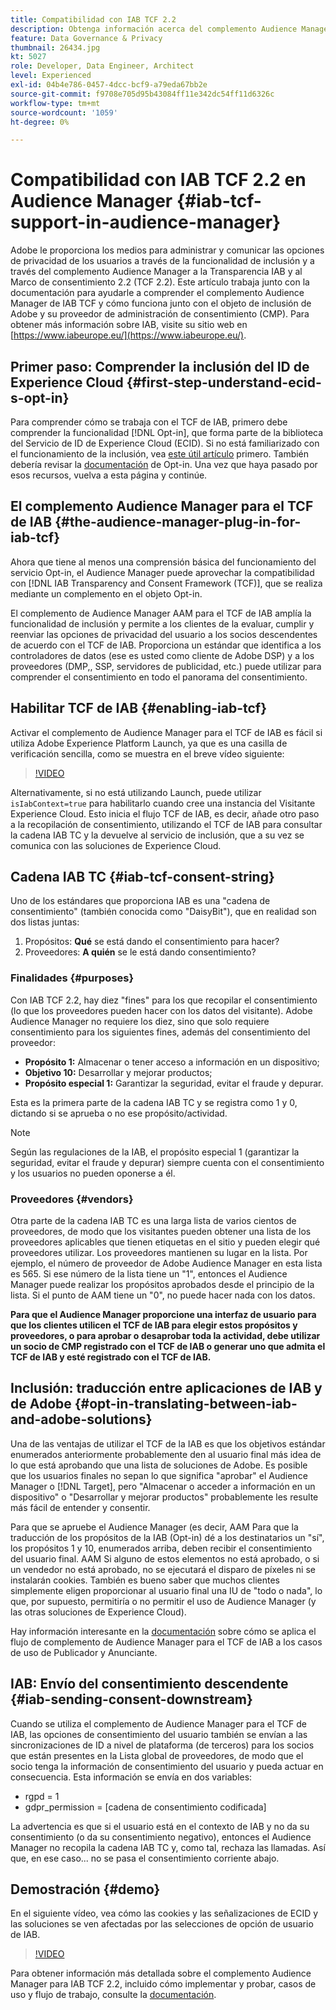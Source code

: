 ```yaml
---
title: Compatibilidad con IAB TCF 2.2
description: Obtenga información acerca del complemento Audience Manager para el TCF de IAB y cómo funciona con el objeto de inclusión de Adobe y su proveedor de administración de consentimiento (CMP).
feature: Data Governance & Privacy
thumbnail: 26434.jpg
kt: 5027
role: Developer, Data Engineer, Architect
level: Experienced
exl-id: 04b4e786-0457-4dcc-bcf9-a79eda67bb2e
source-git-commit: f9708e705d95b43084ff11e342dc54ff11d6326c
workflow-type: tm+mt
source-wordcount: '1059'
ht-degree: 0%

---
```


# Compatibilidad con IAB TCF 2.2 en Audience Manager {#iab-tcf-support-in-audience-manager}

Adobe le proporciona los medios para administrar y comunicar las opciones de privacidad de los usuarios a través de la funcionalidad de inclusión y a través del complemento Audience Manager a la Transparencia IAB y al Marco de consentimiento 2.2 (TCF 2.2). Este artículo trabaja junto con la documentación para ayudarle a comprender el complemento Audience Manager de IAB TCF y cómo funciona junto con el objeto de inclusión de Adobe y su proveedor de administración de consentimiento (CMP). Para obtener más información sobre IAB, visite su sitio web en [https://www.iabeurope.eu/](https://www.iabeurope.eu/).

## Primer paso: Comprender la inclusión del ID de Experience Cloud {#first-step-understand-ecid-s-opt-in}

Para comprender cómo se trabaja con el TCF de IAB, primero debe comprender la funcionalidad [!DNL Opt-in], que forma parte de la biblioteca del Servicio de ID de Experience Cloud (ECID). Si no está familiarizado con el funcionamiento de la inclusión, vea [este útil artículo](https://experienceleague.adobe.com/docs/core-services-learn/tutorials/id-service/use-opt-in-to-control-experience-cloud-activities-based-on-user-consent.html?lang=es) primero. También debería revisar la [documentación](https://experienceleague.adobe.com/docs/id-service/using/implementation/opt-in-service/optin-overview.html?lang=es) de Opt-in. Una vez que haya pasado por esos recursos, vuelva a esta página y continúe.

## El complemento Audience Manager para el TCF de IAB {#the-audience-manager-plug-in-for-iab-tcf}

Ahora que tiene al menos una comprensión básica del funcionamiento del servicio Opt-in, el Audience Manager puede aprovechar la compatibilidad con [!DNL IAB Transparency and Consent Framework (TCF)], que se realiza mediante un complemento en el objeto Opt-in.

El complemento de Audience Manager AAM para el TCF de IAB amplía la funcionalidad de inclusión y permite a los clientes de la evaluar, cumplir y reenviar las opciones de privacidad del usuario a los socios descendentes de acuerdo con el TCF de IAB. Proporciona un estándar que identifica a los controladores de datos (ese es usted como cliente de Adobe DSP) y a los proveedores (DMP,, SSP, servidores de publicidad, etc.) puede utilizar para comprender el consentimiento en todo el panorama del consentimiento.

## Habilitar TCF de IAB {#enabling-iab-tcf}

Activar el complemento de Audience Manager para el TCF de IAB es fácil si utiliza Adobe Experience Platform Launch, ya que es una casilla de verificación sencilla, como se muestra en el breve vídeo siguiente:

>[!VIDEO](https://video.tv.adobe.com/v/26433/?quality=12)

Alternativamente, si no está utilizando Launch, puede utilizar `isIabContext=true` para habilitarlo cuando cree una instancia del Visitante Experience Cloud. Esto inicia el flujo TCF de IAB, es decir, añade otro paso a la recopilación de consentimiento, utilizando el TCF de IAB para consultar la cadena IAB TC y la devuelve al servicio de inclusión, que a su vez se comunica con las soluciones de Experience Cloud.

## Cadena IAB TC {#iab-tcf-consent-string}

Uno de los estándares que proporciona IAB es una &quot;cadena de consentimiento&quot; (también conocida como &quot;DaisyBit&quot;), que en realidad son dos listas juntas:

1. Propósitos: **Qué** se está dando el consentimiento para hacer?
1. Proveedores: **A quién** se le está dando consentimiento?

### Finalidades {#purposes}

Con IAB TCF 2.2, hay diez &quot;fines&quot; para los que recopilar el consentimiento (lo que los proveedores pueden hacer con los datos del visitante). Adobe Audience Manager no requiere los diez, sino que solo requiere consentimiento para los siguientes fines, además del consentimiento del proveedor:

* **Propósito 1:** Almacenar o tener acceso a información en un dispositivo;
* **Objetivo 10:** Desarrollar y mejorar productos;
* **Propósito especial 1:** Garantizar la seguridad, evitar el fraude y depurar.

Esta es la primera parte de la cadena IAB TC y se registra como 1 y 0, dictando si se aprueba o no ese propósito/actividad.

>[!NOTE]
>
>Según las regulaciones de la IAB, el propósito especial 1 (garantizar la seguridad, evitar el fraude y depurar) siempre cuenta con el consentimiento y los usuarios no pueden oponerse a él.

### Proveedores {#vendors}

Otra parte de la cadena IAB TC es una larga lista de varios cientos de proveedores, de modo que los visitantes pueden obtener una lista de los proveedores aplicables que tienen etiquetas en el sitio y pueden elegir qué proveedores utilizar. Los proveedores mantienen su lugar en la lista. Por ejemplo, el número de proveedor de Adobe Audience Manager en esta lista es 565. Si ese número de la lista tiene un &quot;1&quot;, entonces el Audience Manager puede realizar los propósitos aprobados desde el principio de la lista. Si el punto de AAM tiene un &quot;0&quot;, no puede hacer nada con los datos.

**Para que el Audience Manager proporcione una interfaz de usuario para que los clientes utilicen el TCF de IAB para elegir estos propósitos y proveedores, o para aprobar o desaprobar toda la actividad, debe utilizar un socio de CMP registrado con el TCF de IAB o generar uno que admita el TCF de IAB y esté registrado con el TCF de IAB.**

## Inclusión: traducción entre aplicaciones de IAB y de Adobe {#opt-in-translating-between-iab-and-adobe-solutions}

Una de las ventajas de utilizar el TCF de la IAB es que los objetivos estándar enumerados anteriormente probablemente den al usuario final más idea de lo que está aprobando que una lista de soluciones de Adobe. Es posible que los usuarios finales no sepan lo que significa &quot;aprobar&quot; el Audience Manager o [!DNL Target], pero &quot;Almacenar o acceder a información en un dispositivo&quot; o &quot;Desarrollar y mejorar productos&quot; probablemente les resulte más fácil de entender y consentir.

Para que se apruebe el Audience Manager (es decir, AAM Para que la traducción de los propósitos de la IAB (Opt-in) dé a los destinatarios un &quot;sí&quot;, los propósitos 1 y 10, enumerados arriba, deben recibir el consentimiento del usuario final. AAM Si alguno de estos elementos no está aprobado, o si un vendedor no está aprobado, no se ejecutará el disparo de píxeles ni se instalarán cookies. También es bueno saber que muchos clientes simplemente eligen proporcionar al usuario final una IU de &quot;todo o nada&quot;, lo que, por supuesto, permitiría o no permitir el uso de Audience Manager (y las otras soluciones de Experience Cloud).

Hay información interesante en la [documentación](https://experienceleague.adobe.com/docs/audience-manager/user-guide/overview/data-privacy/consent-management/aam-iab-plugin.html?lang=es) sobre cómo se aplica el flujo de complemento de Audience Manager para el TCF de IAB a los casos de uso de Publicador y Anunciante.

## IAB: Envío del consentimiento descendente {#iab-sending-consent-downstream}

Cuando se utiliza el complemento de Audience Manager para el TCF de IAB, las opciones de consentimiento del usuario también se envían a las sincronizaciones de ID a nivel de plataforma (de terceros) para los socios que están presentes en la Lista global de proveedores, de modo que el socio tenga la información de consentimiento del usuario y pueda actuar en consecuencia. Esta información se envía en dos variables:

* rgpd = 1
* gdpr_permission = [cadena de consentimiento codificada]

La advertencia es que si el usuario está en el contexto de IAB y no da su consentimiento (o da su consentimiento negativo), entonces el Audience Manager no recopila la cadena IAB TC y, como tal, rechaza las llamadas. Así que, en ese caso... no se pasa el consentimiento corriente abajo.

## Demostración {#demo}

En el siguiente vídeo, vea cómo las cookies y las señalizaciones de ECID y las soluciones se ven afectadas por las selecciones de opción de usuario de IAB.

>[!VIDEO](https://video.tv.adobe.com/v/26434/?quality=12)

Para obtener información más detallada sobre el complemento Audience Manager para IAB TCF 2.2, incluido cómo implementar y probar, casos de uso y flujo de trabajo, consulte la [documentación](https://experienceleague.adobe.com/docs/audience-manager/user-guide/overview/data-privacy/consent-management/aam-iab-plugin.html?lang=es).
